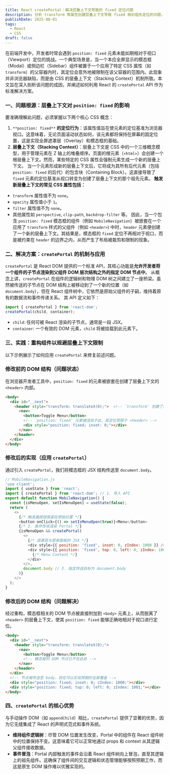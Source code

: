 ```yaml
---
title: React createPortal：解决层叠上下文导致的 fixed 定位问题
description: 分析 transform 等属性创建层叠上下文导致 fixed 相对祖先定位的问题，并用 createPortal 将遮罩/抽屉挂载到 body，恢复视口定位与事件冒泡。
publishDate: 2025-08-01
tags:
  - React
  - CSS
draft: false
---
```

  
在前端开发中，开发者时常会遇到 `position: fixed` 元素未能如期相对于视口（Viewport）定位的挑战。一个典型场景是，当一个本应全屏显示的模态框（Modal）或侧边栏（Sidebar）组件被置于一个应用了特定 CSS 属性（如 `transform`）的父容器内时，其定位会意外地被限制在该父容器的范围内。此现象并非浏览器缺陷，而是由 CSS 的层叠上下文（Stacking Context）机制所致。本文旨在深入剖析该问题的成因，并阐述如何利用 React 的 `createPortal` API 作为标准解决方案。
### 一、问题根源：层叠上下文对 `position: fixed` 的影响
要准确理解此问题，必须掌握以下两个核心 CSS 概念：
1. `**position: fixed**` **的定位行为**：该属性值旨在使元素的定位基准为浏览器视口。这意味着，无论页面滚动状态如何，该元素都将保持在屏幕的固定位置，这是实现全屏遮罩层（Overlay）和模态框的基础。
2. **层叠上下文（Stacking Context）**：层叠上下文是 CSS 中的一个三维概念模型，用于管理元素在 Z 轴上的堆叠顺序。页面的根元素（`<html>`）会创建一个根层叠上下文。然而，某些特定的 CSS 属性会强制元素生成一个新的层叠上下文。
当一个元素形成新的层叠上下文后，它将成为其所有后代元素（包括 `position: fixed` 的后代）的包含块（Containing Block）。这直接导致了 `fixed` 元素的定位基准从视口转变为创建了层叠上下文的那个祖先元素。
**触发新层叠上下文的常见 CSS 属性包括：**
- `transform` 属性值不为 `none`。
- `opacity` 属性值小于 `1`。
- `filter` 属性值不为 `none`。
- 其他属性如 `perspective`, `clip-path`, `backdrop-filter` 等。
因此，当一个包含 `position: fixed` 模态框的组件（例如 `MobileNavigation`）被嵌套在一个应用了 `transform` 样式的父组件（例如 `<header>`) 中时，`header` 元素便创建了一个新的层叠上下文。其结果是，模态框的 `fixed` 定位不再相对于视口，而是被约束在 `header` 的边界之内，从而产生了布局被裁剪和限制的现象。
### 二、解决方案：`createPortal` 的机制与应用
`createPortal` 是 React DOM 提供的一个标准 API，其核心功能是**允许开发者将一个组件的子节点渲染到父组件 DOM 层次结构之外的指定 DOM 节点中**。
从概念上讲，`createPortal` 在组件的逻辑树和物理 DOM 树之间建立了一座桥梁。虽然被传送的子节点在 DOM 结构上被移动到了一个新的位置（如 `document.body`），但在 React 组件树中，它依然是原始父组件的子嗣，维持着原有的数据流和事件传递关系。
其 API 定义如下：
```JavaScript
import { createPortal } from 'react-dom';
createPortal(child, container);
```
- `child`: 任何可被 React 渲染的子节点，通常是一段 JSX。
- `container`: 一个有效的 DOM 元素，`child` 将被挂载到此元素下。
### 三、实践：重构组件以规避层叠上下文限制
以下示例展示了如何应用 `createPortal` 来修复前述问题。
### 修改前的 DOM 结构（问题状态）
在浏览器开发者工具中，`position: fixed` 的元素被嵌套在创建了层叠上下文的 `<header>` 内部。
```HTML
<body>
  <div id="__next">
    <header style="transform: translateX(0);">  <!-- `transform` 创建了新的层叠上下文 -->
      <nav>
        <button>Toggle Menu</button>
        <!-- `position: fixed` 元素被渲染于此，其定位受限于 <header> -->
        <div style="position: fixed; inset: 0;"></div>
      </nav>
    </header>
  </div>
</body>
```
### 修改后的实现（应用 `createPortal`）
通过引入 `createPortal`，我们将模态框的 JSX 结构传送至 `document.body`。
```JavaScript
// MobileNavigation.js
'use client';
import { useState } from 'react';
import { createPortal } from 'react-dom'; // 1. 导入 API
export default function MobileNavigation() {
  const [isMenuOpen, setIsMenuOpen] = useState(false);
  return (
    <>
      {/* 触发器按钮保留在原始位置 */}
      <button onClick={() => setIsMenuOpen(true)}>Menu</button>
      {/* 2. 条件性地渲染 Portal */}
      {isMenuOpen && createPortal(
        <>
          {/* 遮罩层与菜单面板的 JSX */}
          <div style={{ position: 'fixed', inset: 0, zIndex: 1000 }} />
          <div style={{ position: 'fixed', top: 0, left: 0, zIndex: 1001 }} >
            {/* Menu Content */}
          </div>
        </>,
        document.body // 3. 指定传送目标为 document.body
      )}
    </>
  );
}
```
### 修改后的 DOM 结构（问题解决）
经过重构，模态框相关的 DOM 节点被直接附加到 `<body>` 元素上，从而脱离了 `<header>` 的层叠上下文，使其 `position: fixed` 能够正确地相对于视口进行定位。
```HTML
<body>
  <div id="__next">
    <header style="transform: translateX(0);">
      <nav>
        <button>Toggle Menu</button>
        <!-- 模态框的 DOM 节点已不在此处 -->
      </nav>
    </header>
  </div>
  <!-- 节点被传送至 body，现在可以实现预期的全屏覆盖 -->
  <div style="position: fixed; inset: 0; zIndex: 1000;"></div>
  <div style="position: fixed; top: 0; left: 0; zIndex: 1001;"></div>
</body>
```
### 四、`createPortal` 的核心优势
与手动操作 DOM（如 `appendChild`）相比，`createPortal` 提供了显著的优势，因为它无缝集成了 React 的声明式范式和事件系统。
- **维持组件逻辑树**：尽管 DOM 位置发生改变，Portal 中的组件在 React 组件树中的位置保持不变。这意味着它可以正常地通过 props 和 context 从其逻辑父组件接收数据。
- **事件冒泡**：Portal 内部触发的事件会沿着 React 组件树向上冒泡，直至其逻辑上的祖先组件。这确保了组件间的交互逻辑和状态管理能够按照预期工作，而这是原生 DOM 操作难以优雅实现的。


